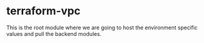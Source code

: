 # terraform-vpc
This is the root module where we are going to host the environment specific values and pull the backend modules. 